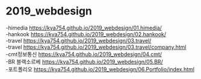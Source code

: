 # 2019_webdesign
-himedia https://kya754.github.io/2019_webdesign/01.himedia/ <br>
-hankook https://kya754.github.io/2019_webdesign/02.hankook/ <br>
-travel https://kya754.github.io/2019_webdesign/03.travel/ <br>
-travel https://kya754.github.io/2019_webdesign/03.travel/company.html <br>
-cmt정보통신 https://kya754.github.io/2019_webdesign/04.cmt/ <br>
-BR 블랙소르베 https://kya754.github.io/2019_webdesign/05.BR/ <br>
-포트폴리오 https://kya754.github.io/2019_webdesign/06.Portfolio/index.html
